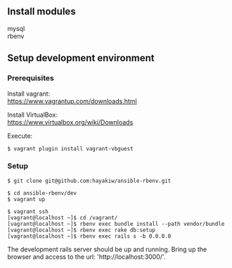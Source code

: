 ## Install modules
mysql  
rbenv

## Setup development environment

### Prerequisites

Install vagrant:  
https://www.vagrantup.com/downloads.html

Install VirtualBox:  
https://www.virtualbox.org/wiki/Downloads

Execute:

```
$ vagrant plugin install vagrant-vbguest
```

### Setup

```
$ git clone git@github.com:hayakiw/ansible-rbenv.git

$ cd ansible-rbenv/dev
$ vagrant up

```

```
$ vagrant ssh
[vagrant@localhost ~]$ cd /vagrant/
[vagrant@localhost ~]$ rbenv exec bundle install --path vendor/bundle
[vagrant@localhost ~]$ rbenv exec rake db:setup
[vagrant@localhost ~]$ rbenv exec rails s -b 0.0.0.0
```

The development rails server should be up and running. Bring up the browser and access to the url: 'http://localhost:3000/'.
